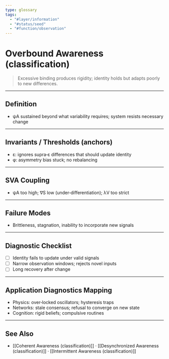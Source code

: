 ```yaml
---
type: glossary
tags:
  - "#layer/information"
  - "#status/seed"
  - "#function/observation"
---
```


# Overbound Awareness (classification)

> Excessive binding produces rigidity; identity holds but adapts poorly to new differences.

---

## Definition

- ψA sustained beyond what variability requires; system resists necessary change

---

## Invariants / Thresholds (anchors)

- ε: ignores supra‑ε differences that should update identity
- φ: asymmetry bias stuck; no rebalancing

---

## SVA Coupling

- ψA too high; ∇S low (under‑differentiation); λV too strict

---

## Failure Modes

- Brittleness, stagnation, inability to incorporate new signals

---

## Diagnostic Checklist

- [ ] Identity fails to update under valid signals
- [ ] Narrow observation windows; rejects novel inputs
- [ ] Long recovery after change

---

## Application Diagnostics Mapping

- Physics: over‑locked oscillators; hysteresis traps
- Networks: stale consensus; refusal to converge on new state
- Cognition: rigid beliefs; compulsive routines

---

## See Also

- [[Coherent Awareness (classification)]] · [[Desynchronized Awareness (classification)]] · [[Intermittent Awareness (classification)]]


